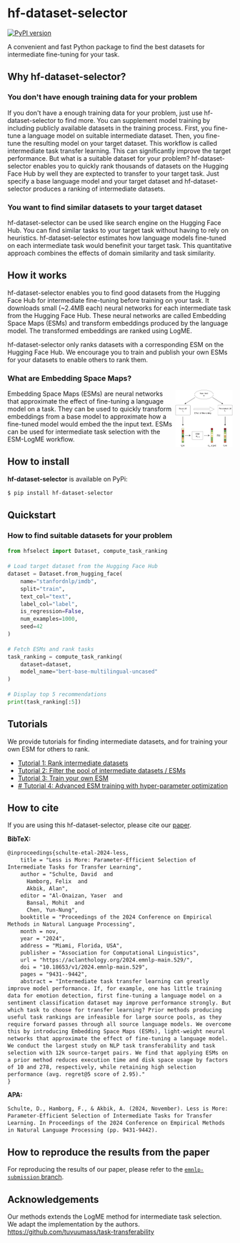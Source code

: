 # hf-dataset-selector
[![PyPI version](https://img.shields.io/pypi/v/hf-dataset-selector.svg)](https://pypi.org/project/hf-dataset-selector)

A convenient and fast Python package to find the best datasets for intermediate fine-tuning for your task.

## Why hf-dataset-selector?
### You don't have enough training data for your problem
If you don't have a enough training data for your problem, just use hf-dataset-selector to find more.
You can supplement model training by including publicly available datasets in the training process. 
First, you fine-tune a language model on suitable intermediate dataset. Then, you fine-tune the resulting model on your target dataset. This workflow is called intermediate task transfer learning. This can significantly improve the target performance.
But what is a suitable dataset for your problem? hf-dataset-selector enables you to quickly rank thousands of datasets on the Hugging Face Hub by well they are exptected to transfer to your target task. Just specify a base language model and your target dataset and hf-dataset-selector produces a ranking of intermediate datasets.

### You want to find similar datasets to your target dataset
hf-dataset-selector can be used like search engine on the Hugging Face Hub. You can find similar tasks to your target task without having to rely on heuristics. hf-dataset-selector estimates how language models fine-tuned on each intermediate task would benefinit your target task. This quantitative approach combines the effects of domain similarity and task similarity. 

## How it works
hf-dataset-selector enables you to find good datasets from the Hugging Face Hub for intermediate fine-tuning before training on your task. It downloads small (~2.4MB each) neural networks for each intermediate task from the Hugging Face Hub. These neural networks are called Embedding Space Maps (ESMs) and transform embeddings produced by the language model. The transformed embeddings are ranked using LogME.

hf-dataset-selector only ranks datasets with a corresponding ESM on the Hugging Face Hub. We encourage you to train and publish your own ESMs for your datasets to enable others to rank them.


### What are Embedding Space Maps?
<img align="right" height="128px" width="128px" src="esm_illustration.png" />

Embedding Space Maps (ESMs) are neural networks that approximate the effect of fine-tuning a language model on a task. They can be used to quickly transform embeddings from a base model to approximate how a fine-tuned model would embed the the input text.
ESMs can be used for intermediate task selection with the ESM-LogME workflow.



## How to install

**hf-dataset-selector** is available on PyPi:

```bash
$ pip install hf-dataset-selector
```


## Quickstart

### How to find suitable datasets for your problem

```python
from hfselect import Dataset, compute_task_ranking

# Load target dataset from the Hugging Face Hub
dataset = Dataset.from_hugging_face(
    name="stanfordnlp/imdb",
    split="train",
    text_col="text",
    label_col="label",
    is_regression=False,
    num_examples=1000,
    seed=42
)

# Fetch ESMs and rank tasks
task_ranking = compute_task_ranking(
    dataset=dataset,
    model_name="bert-base-multilingual-uncased"
)

# Display top 5 recommendations
print(task_ranking[:5])
```

## Tutorials
We provide tutorials for finding intermediate datasets, and for training your own ESM for others to rank.

- [Tutorial 1: Rank  intermediate datasets](tutorials/01_find_datasets.ipynb)
- [Tutorial 2: Filter the pool of intermediate datasets / ESMs](tutorials/02_filter_esms.ipynb)
- [Tutorial 3: Train your own ESM](tutorials/03_train_esm.ipynb)
- [# Tutorial 4: Advanced ESM training with hyper-parameter optimization](tutorials/04_advanced_esm_training.ipynb)

## How to cite


<!-- If there is a paper or blog post introducing the model, the APA and Bibtex information for that should go in this section. -->
If you are using this hf-dataset-selector, please cite our [paper](https://aclanthology.org/2024.emnlp-main.529/).

**BibTeX:**


```
@inproceedings{schulte-etal-2024-less,
    title = "Less is More: Parameter-Efficient Selection of Intermediate Tasks for Transfer Learning",
    author = "Schulte, David  and
      Hamborg, Felix  and
      Akbik, Alan",
    editor = "Al-Onaizan, Yaser  and
      Bansal, Mohit  and
      Chen, Yun-Nung",
    booktitle = "Proceedings of the 2024 Conference on Empirical Methods in Natural Language Processing",
    month = nov,
    year = "2024",
    address = "Miami, Florida, USA",
    publisher = "Association for Computational Linguistics",
    url = "https://aclanthology.org/2024.emnlp-main.529/",
    doi = "10.18653/v1/2024.emnlp-main.529",
    pages = "9431--9442",
    abstract = "Intermediate task transfer learning can greatly improve model performance. If, for example, one has little training data for emotion detection, first fine-tuning a language model on a sentiment classification dataset may improve performance strongly. But which task to choose for transfer learning? Prior methods producing useful task rankings are infeasible for large source pools, as they require forward passes through all source language models. We overcome this by introducing Embedding Space Maps (ESMs), light-weight neural networks that approximate the effect of fine-tuning a language model. We conduct the largest study on NLP task transferability and task selection with 12k source-target pairs. We find that applying ESMs on a prior method reduces execution time and disk space usage by factors of 10 and 278, respectively, while retaining high selection performance (avg. regret@5 score of 2.95)."
}
```


**APA:**

```
Schulte, D., Hamborg, F., & Akbik, A. (2024, November). Less is More: Parameter-Efficient Selection of Intermediate Tasks for Transfer Learning. In Proceedings of the 2024 Conference on Empirical Methods in Natural Language Processing (pp. 9431-9442).
```

## How to reproduce the results from the paper
For reproducing the results of our paper, please refer to the [`emnlp-submission` branch](https://github.com/davidschulte/hf-dataset-selector/tree/emnlp-submission).


## Acknowledgements

Our methods extends the LogME method for intermediate task selection. We adapt the implementation by the authors.
https://github.com/tuvuumass/task-transferability
